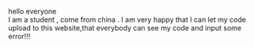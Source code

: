 hello everyone  
I am a student , come from china .
I am very happy that I can let my code upload to this website,that everybody can see my code and input some error!!!
